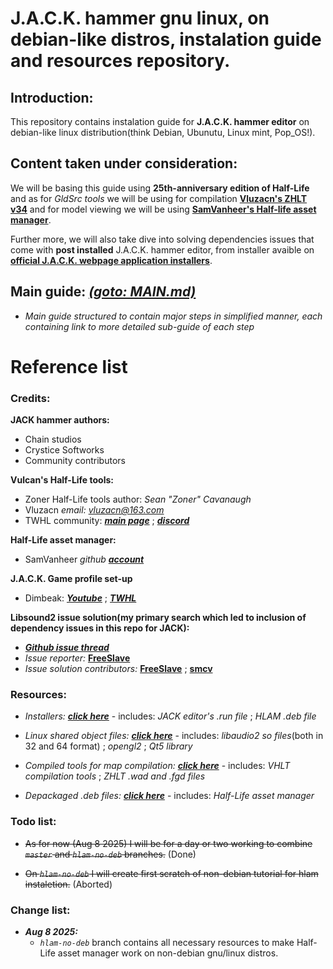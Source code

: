# J.A.C.K. hammer gnu linux, on debian-like distros, instalation guide and resources repository.

## Introduction:
This repository contains instalation guide for **J.A.C.K. hammer editor** on debian-like linux distribution(think Debian, Ubunutu, Linux mint, Pop_OS!).

## Content taken under consideration:
We will be basing this guide using **25th-anniversary edition of Half-Life** and as for *GldSrc tools* we will be using for compilation **[Vluzacn's ZHLT v34](https://github.com/twhl-community/VHLT-V34)** and for model viewing we will be using **[SamVanheer's Half-life asset manager](https://github.com/SamVanheer/HalfLifeAssetManager)**.

Further more, we will also take dive into solving dependencies issues that come with **post installed** J.A.C.K. hammer editor, from installer avaible on **[official J.A.C.K. webpage application installers](https://jack.hlfx.ru/en/download.html)**.

## Main guide: *[(goto: MAIN.md)](./guide/MAIN.md)*
- *Main guide structured to contain major steps in simplified manner, each containing link to more detailed sub-guide of each step* 


# Reference list
### Credits:

**JACK hammer authors:**
- Chain studios
- Crystice Softworks
- Community contributors
  
**Vulcan's Half-Life tools:**
- Zoner Half-Life tools author: *Sean "Zoner" Cavanaugh*
- Vluzacn *email: vluzacn@163.com*
- TWHL community: ***[main page](https://twhl.info/)*** ; ***[discord](https://discord.com/invite/NgN6JBu)***

**Half-Life asset manager:**
- SamVanheer *github **[account](https://github.com/SamVanheer)***
  
**J.A.C.K. Game profile set-up**
- Dimbeak: ***[Youtube](https://www.youtube.com/user/Dimbark)*** ; ***[TWHL](https://twhl.info/index.php/user/view/5749)***

**Libsound2 issue solution(my primary search which led to inclusion of dependency issues in this repo for JACK):**
- ***[Github issue thread](https://github.com/ValveSoftware/steam-runtime/issues/709)***
- *Issue reporter:* **[FreeSlave](https://github.com/FreeSlave)**
- *Issue solution contributors:* **[FreeSlave](https://github.com/FreeSlave)** ; **[smcv](https://github.com/smcv)**

### Resources:
- *Installers:* ***[click here](./guide/resources/installers/)*** - includes: *JACK editor's .run file* ; *HLAM .deb file*
- *Linux shared object files:* ***[click here](./guide/resources/sharedobjects/)*** - includes: *libaudio2 so files*(both in 32 and 64 format) ; *opengl2* ; *Qt5 library*
- *Compiled tools for map compilation:* ***[click here](./guide/resources/compiled_tools/)*** - includes: *VHLT compilation tools* ; *ZHLT .wad and .fgd files*

- *Depackaged .deb files: **[click here](./guide/resources/dpkg/)*** - includes: *Half-Life asset manager*

### Todo list:
- ~~As for now (Aug 8 2025) I will be for a day or two working to combine *`master`* and *`hlam-no-deb`* branches.~~ (Done)

- ~~On *`hlam-no-deb`* I will create first scratch of non-debian tutorial for hlam instaletion.~~ (Aborted)

### Change list:

- ***Aug 8 2025:***
    - *`hlam-no-deb`* branch contains all necessary resources to make Half-Life asset manager work on non-debian gnu/linux distros.